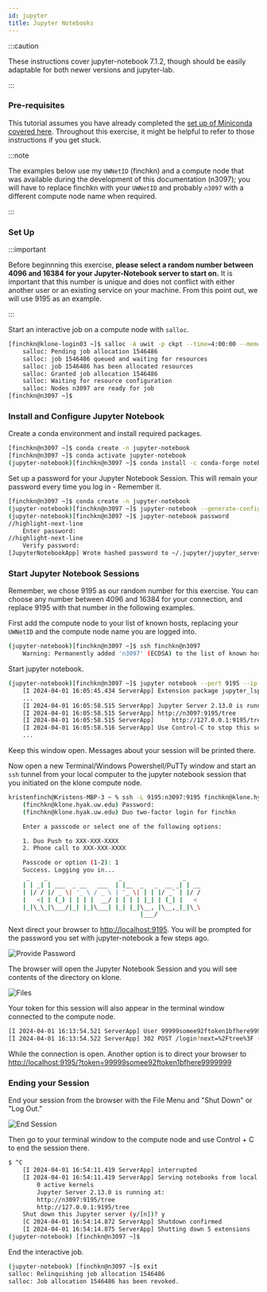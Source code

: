 ```yaml
---
id: jupyter
title: Jupyter Notebooks
---
```


:::caution

These instructions cover jupyter-notebook 7.1.2, though should be easily adaptable for both newer versions and jupyter-lab.

:::

### Pre-requisites 

This tutorial assumes you have already completed the [set up of Miniconda covered here](https://hyak.uw.edu/docs/tools/python#install). Throughout this exercise, it might be helpful to refer to those instructions if you get stuck. 

:::note

The examples below use my `UWNetID` (finchkn) and a compute node that was available during the development of this documentation (n3097); you will have to replace finchkn with your `UWNetID` and probably `n3097` with a different compute node name when required. 

:::

### Set Up

:::important

Before beginnning this exercise, **please select a random number between 4096 and 16384 for your Jupyter-Notebook server to start on.** It is important that this number is unique and does not conflict with either another user or an existing service on your machine. From this point out, we will use 9195 as an example.

:::

Start an interactive job on a compute node with `salloc`. 

```bash
[finchkn@klone-login03 ~]$ salloc -A uwit -p ckpt --time=4:00:00 --mem=10G -c 4
    salloc: Pending job allocation 1546486
    salloc: job 1546486 queued and waiting for resources
    salloc: job 1546486 has been allocated resources
    salloc: Granted job allocation 1546486
    salloc: Waiting for resource configuration
    salloc: Nodes n3097 are ready for job
[finchkn@n3097 ~]$
```

### Install and Configure Jupyter Notebook 

Create a conda environment and install required packages. 

```bash
[finchkn@n3097 ~]$ conda create -n jupyter-notebook
[finchkn@n3097 ~]$ conda activate jupyter-notebook
(jupyter-notebook)[finchkn@n3097 ~]$ conda install -c conda-forge notebook
```
Set up a password for your Jupyter Notebook Session. This will remain your password every time you log in - Remember it. 

```bash
[finchkn@n3097 ~]$ conda create -n jupyter-notebook
(jupyter-notebook)[finchkn@n3097 ~]$ jupyter-notebook --generate-config
(jupyter-notebook)[finchkn@n3097 ~]$ jupyter-notebook password
//highlight-next-line
    Enter password:
//highlight-next-line
    Verify password:
[JupyterNotebookApp] Wrote hashed password to ~/.jupyter/jupyter_server_config.json
```

### Start Jupyter Notebook Sessions

Remember, we chose 9195 as our random number for this exercise. You can choose any number between 4096 and 16384 for your connection, and replace 9195 with that number in the following examples. 

First add the compute node to your list of known hosts, replacing your `UWNetID` and the compute node name you are logged into. 

```bash
(jupyter-notebook)[finchkn@n3097 ~]$ ssh finchkn@n3097
    Warning: Permanently added 'n3097' (ECDSA) to the list of known hosts.
```
Start jupyter notebook.

```bash
(jupyter-notebook)[finchkn@n3097 ~]$ jupyter notebook --port 9195 --ip 0.0.0.0
    [I 2024-04-01 16:05:45.434 ServerApp] Extension package jupyter_lsp took 0.9552s to import
    ...
    [I 2024-04-01 16:05:58.515 ServerApp] Jupyter Server 2.13.0 is running at: 
    [I 2024-04-01 16:05:58.515 ServerApp] http://n3097:9195/tree   
    [I 2024-04-01 16:05:58.515 ServerApp]     http://127.0.0.1:9195/tree
    [I 2024-04-01 16:05:58.516 ServerApp] Use Control-C to stop this server and shut down all kernels (twice to skip confirmation).
    ...
```
Keep this window open. Messages about your session will be printed there. 

Now open a new Terminal/Windows Powershell/PuTTy window and start an `ssh` tunnel from your local computer to the jupyter notebook session that you initiated on the klone compute node. 

```bash
kristenfinch@Kristens-MBP-3 ~ % ssh -L 9195:n3097:9195 finchkn@klone.hyak.uw.edu
    (finchkn@klone.hyak.uw.edu) Password: 
    (finchkn@klone.hyak.uw.edu) Duo two-factor login for finchkn

    Enter a passcode or select one of the following options:

    1. Duo Push to XXX-XXX-XXXX
    2. Phone call to XXX-XXX-XXXX

    Passcode or option (1-2): 1
    Success. Logging you in...
     _    _                    _                 _
    | | _| | ___  _ __   ___  | |__  _   _  __ _| | __
    | |/ / |/ _ \| '_ \ / _ \ | '_ \| | | |/ _` | |/ /
    |   <| | (_) | | | |  __/ | | | | |_| | (_| |   <
    |_|\_\_|\___/|_| |_|\___| |_| |_|\__, |\__,_|_|\_\
                                     |___/
```

Next direct your browser to [http://localhost:9195](http://localhost:9195). You will be prompted for the password you set with jupyter-notebook a few steps ago. 

![](/img/docs/jupyter-notebook/jupyter-notebook-password-prompt.png 'Provide Password')

The browser will open the Jupyter Notebook Session and you will see contents of the directory on klone. 

![](/img/docs/jupyter-notebook/jupyter-notebook-files.png 'Files')

Your token for this session will also appear in the terminal window connected to the compute node. 

```bash
[I 2024-04-01 16:13:54.521 ServerApp] User 99999somee92ftoken1bfhere9999999 logged in.
[I 2024-04-01 16:13:54.522 ServerApp] 302 POST /login?next=%2Ftree%3F (99999somee92ftoken1bfhere9999999) 462.64ms
```
While the connection is open. Another option is to direct your browser to [http://localhost:9195/?token=99999somee92ftoken1bfhere9999999](http://localhost:9195/?token=99999somee92ftoken1bfhere9999999)

### Ending your Session

End your session from the browser with the File Menu and "Shut Down" or "Log Out." 

![](/img/docs/jupyter-notebook/jupyter-notebook-end.png 'End Session')

Then go to your terminal window to the compute node and use Control + C to end the session there. 

```bash
$ ^C
    [I 2024-04-01 16:54:11.419 ServerApp] interrupted
    [I 2024-04-01 16:54:11.419 ServerApp] Serving notebooks from local directory: /dir/
        0 active kernels
        Jupyter Server 2.13.0 is running at:
        http://n3097:9195/tree
        http://127.0.0.1:9195/tree
    Shut down this Jupyter server (y/[n])? y
    [C 2024-04-01 16:54:14.872 ServerApp] Shutdown confirmed
    [I 2024-04-01 16:54:14.875 ServerApp] Shutting down 5 extensions
(jupyter-notebook) [finchkn@n3097 ~]$
```

End the interactive job.

```bash
(jupyter-notebook) [finchkn@n3097 ~]$ exit
salloc: Relinquishing job allocation 1546486
salloc: Job allocation 1546486 has been revoked.
```